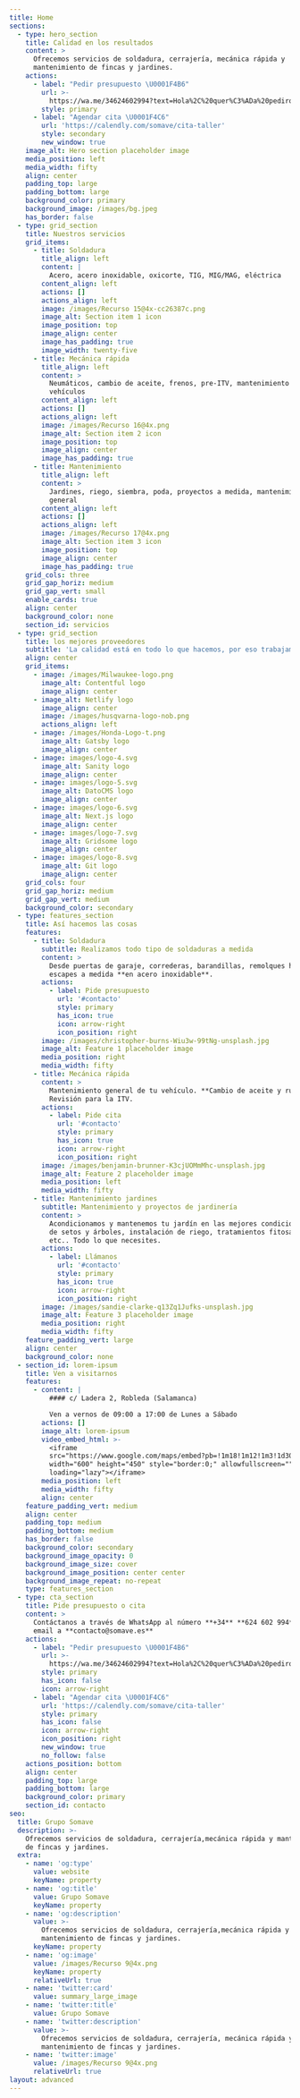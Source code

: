 ```yaml
---
title: Home
sections:
  - type: hero_section
    title: Calidad en los resultados
    content: >
      Ofrecemos servicios de soldadura, cerrajería, mecánica rápida y
      mantenimiento de fincas y jardines.
    actions:
      - label: "Pedir presupuesto \U0001F4B6"
        url: >-
          https://wa.me/34624602994?text=Hola%2C%20quer%C3%ADa%20pediros%20presupuesto%2C%20%C2%BFpod%C3%A9is%20poneros%20en%20contacto%20conmigo%3F
        style: primary
      - label: "Agendar cita \U0001F4C6"
        url: 'https://calendly.com/somave/cita-taller'
        style: secondary
        new_window: true
    image_alt: Hero section placeholder image
    media_position: left
    media_width: fifty
    align: center
    padding_top: large
    padding_bottom: large
    background_color: primary
    background_image: /images/bg.jpeg
    has_border: false
  - type: grid_section
    title: Nuestros servicios
    grid_items:
      - title: Soldadura
        title_align: left
        content: |
          Acero, acero inoxidable, oxicorte, TIG, MIG/MAG, eléctrica
        content_align: left
        actions: []
        actions_align: left
        image: /images/Recurso 15@4x-cc26387c.png
        image_alt: Section item 1 icon
        image_position: top
        image_align: center
        image_has_padding: true
        image_width: twenty-five
      - title: Mecánica rápida
        title_align: left
        content: >
          Neumáticos, cambio de aceite, frenos, pre-ITV, mantenimiento de
          vehículos
        content_align: left
        actions: []
        actions_align: left
        image: /images/Recurso 16@4x.png
        image_alt: Section item 2 icon
        image_position: top
        image_align: center
        image_has_padding: true
      - title: Mantenimiento
        title_align: left
        content: >
          Jardines, riego, siembra, poda, proyectos a medida, mantenimiento
          general
        content_align: left
        actions: []
        actions_align: left
        image: /images/Recurso 17@4x.png
        image_alt: Section item 3 icon
        image_position: top
        image_align: center
        image_has_padding: true
    grid_cols: three
    grid_gap_horiz: medium
    grid_gap_vert: small
    enable_cards: true
    align: center
    background_color: none
    section_id: servicios
  - type: grid_section
    title: los mejores proveedores
    subtitle: 'La calidad está en todo lo que hacemos, por eso trabajamos con'
    align: center
    grid_items:
      - image: /images/Milwaukee-logo.png
        image_alt: Contentful logo
        image_align: center
      - image_alt: Netlify logo
        image_align: center
        image: /images/husqvarna-logo-nob.png
        actions_align: left
      - image: /images/Honda-Logo-t.png
        image_alt: Gatsby logo
        image_align: center
      - image: images/logo-4.svg
        image_alt: Sanity logo
        image_align: center
      - image: images/logo-5.svg
        image_alt: DatoCMS logo
        image_align: center
      - image: images/logo-6.svg
        image_alt: Next.js logo
        image_align: center
      - image: images/logo-7.svg
        image_alt: Gridsome logo
        image_align: center
      - image: images/logo-8.svg
        image_alt: Git logo
        image_align: center
    grid_cols: four
    grid_gap_horiz: medium
    grid_gap_vert: medium
    background_color: secondary
  - type: features_section
    title: Así hacemos las cosas
    features:
      - title: Soldadura
        subtitle: Realizamos todo tipo de soldaduras a medida
        content: >
          Desde puertas de garaje, correderas, barandillas, remolques hasta
          escapes a medida **en acero inoxidable**.
        actions:
          - label: Pide presupuesto
            url: '#contacto'
            style: primary
            has_icon: true
            icon: arrow-right
            icon_position: right
        image: /images/christopher-burns-Wiu3w-99tNg-unsplash.jpg
        image_alt: Feature 1 placeholder image
        media_position: right
        media_width: fifty
      - title: Mecánica rápida
        content: >
          Mantenimiento general de tu vehículo. **Cambio de aceite y ruedas**.
          Revisión para la ITV.
        actions:
          - label: Pide cita
            url: '#contacto'
            style: primary
            has_icon: true
            icon: arrow-right
            icon_position: right
        image: /images/benjamin-brunner-K3cjUOMmMhc-unsplash.jpg
        image_alt: Feature 2 placeholder image
        media_position: left
        media_width: fifty
      - title: Mantenimiento jardines
        subtitle: Mantenimiento y proyectos de jardinería
        content: >
          Acondicionamos y mantenemos tu jardín en las mejores condiciones. Poda
          de setos y árboles, instalación de riego, tratamientos fitosanitarios,
          etc.. Todo lo que necesites.
        actions:
          - label: Llámanos
            url: '#contacto'
            style: primary
            has_icon: true
            icon: arrow-right
            icon_position: right
        image: /images/sandie-clarke-q13Zq1Jufks-unsplash.jpg
        image_alt: Feature 3 placeholder image
        media_position: right
        media_width: fifty
    feature_padding_vert: large
    align: center
    background_color: none
  - section_id: lorem-ipsum
    title: Ven a visitarnos
    features:
      - content: |
          #### c/ Ladera 2, Robleda (Salamanca)

          Ven a vernos de 09:00 a 17:00 de Lunes a Sábado
        actions: []
        image_alt: lorem-ipsum
        video_embed_html: >-
          <iframe
          src="https://www.google.com/maps/embed?pb=!1m18!1m12!1m3!1d3039.148377367047!2d-6.605455484711657!3d40.383403979368964!2m3!1f0!2f0!3f0!3m2!1i1024!2i768!4f13.1!3m3!1m2!1s0xd3dcdc0e51ca801%3A0xcb994f57da2a504a!2sC.%20Ladera%2C%202%2C%2037521%20Robleda%2C%20Salamanca!5e0!3m2!1sen!2ses!4v1633362943101!5m2!1sen!2ses"
          width="600" height="450" style="border:0;" allowfullscreen=""
          loading="lazy"></iframe>
        media_position: left
        media_width: fifty
        align: center
    feature_padding_vert: medium
    align: center
    padding_top: medium
    padding_bottom: medium
    has_border: false
    background_color: secondary
    background_image_opacity: 0
    background_image_size: cover
    background_image_position: center center
    background_image_repeat: no-repeat
    type: features_section
  - type: cta_section
    title: Pide presupuesto o cita
    content: >
      Contáctanos a través de WhatsApp al número **+34** **624 602 994** o vía
      email a **contacto@somave.es**
    actions:
      - label: "Pedir presupuesto \U0001F4B6"
        url: >-
          https://wa.me/34624602994?text=Hola%2C%20quer%C3%ADa%20pediros%20presupuesto%2C%20%C2%BFpod%C3%A9is%20poneros%20en%20contacto%20conmigo%3F
        style: primary
        has_icon: false
        icon: arrow-right
      - label: "Agendar cita \U0001F4C6"
        url: 'https://calendly.com/somave/cita-taller'
        style: primary
        has_icon: false
        icon: arrow-right
        icon_position: right
        new_window: true
        no_follow: false
    actions_position: bottom
    align: center
    padding_top: large
    padding_bottom: large
    background_color: primary
    section_id: contacto
seo:
  title: Grupo Somave
  description: >-
    Ofrecemos servicios de soldadura, cerrajería,mecánica rápida y mantenimiento
    de fincas y jardines.
  extra:
    - name: 'og:type'
      value: website
      keyName: property
    - name: 'og:title'
      value: Grupo Somave
      keyName: property
    - name: 'og:description'
      value: >-
        Ofrecemos servicios de soldadura, cerrajería,mecánica rápida y
        mantenimiento de fincas y jardines.
      keyName: property
    - name: 'og:image'
      value: /images/Recurso 9@4x.png
      keyName: property
      relativeUrl: true
    - name: 'twitter:card'
      value: summary_large_image
    - name: 'twitter:title'
      value: Grupo Somave
    - name: 'twitter:description'
      value: >-
        Ofrecemos servicios de soldadura, cerrajería, mecánica rápida y
        mantenimiento de fincas y jardines.
    - name: 'twitter:image'
      value: /images/Recurso 9@4x.png
      relativeUrl: true
layout: advanced
---
```

